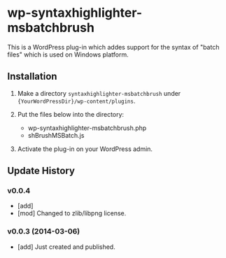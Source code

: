 wp-syntaxhighlighter-msbatchbrush
=================================

This is a WordPress plug-in which addes support for the syntax of "batch files"
which is used on Windows platform.


Installation
------------
1. Make a directory `syntaxhighlighter-msbatchbrush` under
   `{YourWordPressDir}/wp-content/plugins`.

2. Put the files below into the directory:
   - wp-syntaxhighlighter-msbatchbrush.php
   - shBrushMSBatch.js

3. Activate the plug-in on your WordPress admin.

Update History
--------------
### v0.0.4
- [add] 
- [mod] Changed to zlib/libpng license.

### v0.0.3 (2014-03-06)
- [add] Just created and published.
